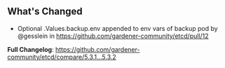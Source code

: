 ## What's Changed
* Optional .Values.backup.env appended to env vars of backup pod by @gesslein in https://github.com/gardener-community/etcd/pull/12


**Full Changelog**: https://github.com/gardener-community/etcd/compare/5.3.1...5.3.2